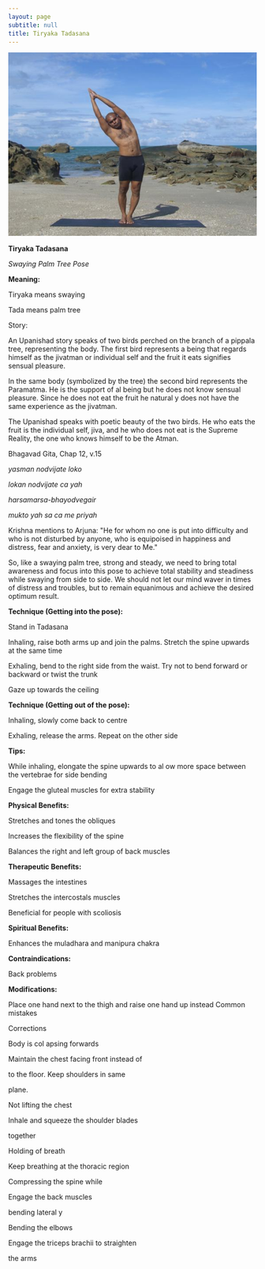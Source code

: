 ```yaml
---
layout: page
subtitle: null
title: Tiryaka Tadasana
---
```

  <p class="calibre1 text-center">
   <img class="calibre2" src="../../assets/img/index-102_2.jpg"/>
  </p>
  <p class="calibre1">
  </p>
  <p class="calibre1">
  </p>
  <p class="calibre1">
   <b class="calibre3">
    Tiryaka Tadasana
   </b>
  </p>
  <p class="calibre1">
  </p>
  <p class="calibre1">
   <b class="calibre3">
   </b>
  </p>
  <p class="calibre1">
   <i class="calibre4">
    Swaying Palm Tree Pose
   </i>
  </p>
  <p class="calibre1">
   <b class="calibre3">
    Meaning:
   </b>
  </p>
  <p class="calibre1">
   Tiryaka means swaying
  </p>
  <p class="calibre1">
   Tada means palm tree
  </p>
  <p class="calibre1">
  </p>
  <p class="calibre1">
  </p>
  <p class="calibre1">
  </p>
  <p class="calibre1">
  </p>
  <p class="calibre1">
   Story:
  </p>
  <p class="calibre1">
  </p>
  <p class="calibre1">
   An  Upanishad story  speaks  of  two  birds  perched  on  the  branch  of  a  pippala tree,  representing  the  body.  The  first  bird  represents  a  being  that  regards himself as the jivatman or individual self and the fruit it eats signifies sensual pleasure.
  </p>
  <p class="calibre1">
  </p>
  <p class="calibre1">
   In  the  same  body  (symbolized  by  the  tree)  the  second  bird  represents  the Paramatma.  He  is  the  support  of  al   being  but  he  does  not  know  sensual pleasure. Since he does not eat the fruit he natural y does not have the same experience as the jivatman.
  </p>
  <p class="calibre1">
  </p>
  <p class="calibre1">
   The Upanishad speaks with poetic beauty of the two birds. He who eats  the fruit is the individual self, jiva, and he who does not eat is the Supreme Reality, the one who knows himself to be the Atman.
  </p>
  <p class="calibre1">
  </p>
  <p class="calibre1">
  </p>
  <p class="calibre1">
   Bhagavad Gita, Chap 12, v.15
  </p>
  <p class="calibre1">
   <i class="calibre4">
    yasman nodvijate loko
   </i>
  </p>
  <p class="calibre1">
   <i class="calibre4">
    lokan nodvijate ca yah
   </i>
  </p>
  <p class="calibre1">
   <i class="calibre4">
    harsamarsa-bhayodvegair
   </i>
  </p>
  <p class="calibre1">
   <i class="calibre4">
    mukto yah sa ca me priyah
   </i>
  </p>
  <p class="calibre1">
  </p>
  <p class="calibre1">
   Krishna mentions to Arjuna: "He for whom no one is put into difficulty and who is not disturbed by anyone, who is equipoised in happiness and distress, fear and anxiety, is very dear to Me."
  </p>
  <p class="calibre1">
  </p>
  <p class="calibre1">
   <a id="p103">
   </a>
  </p>
  <p class="calibre1">
  </p>
  <p class="calibre1">
  </p>
  <p class="calibre1">
   So,  like  a  swaying  palm  tree,  strong  and  steady,  we  need  to  bring  total awareness  and  focus  into  this  pose  to  achieve  total  stability  and  steadiness while swaying from side to side.  We should not let our mind waver in times of distress and troubles, but to remain equanimous and achieve the desired optimum result.
  </p>
  <p class="calibre1">
  </p>
  <p class="calibre1">
   <b class="calibre3">
    Technique (Getting into the pose):
   </b>
  </p>
  <p class="calibre1">
   Stand in Tadasana
  </p>
  <p class="calibre1">
   Inhaling,  raise  both  arms  up  and  join  the  palms.  Stretch  the  spine upwards at the same time
  </p>
  <p class="calibre1">
   Exhaling, bend to the right side from the waist. Try not to bend forward or backward or twist the trunk
  </p>
  <p class="calibre1">
   Gaze up towards the ceiling
  </p>
  <p class="calibre1">
  </p>
  <p class="calibre1">
   <b class="calibre3">
    Technique (Getting out of the pose):
   </b>
  </p>
  <p class="calibre1">
   <b class="calibre3">
   </b>
  </p>
  <p class="calibre1">
   Inhaling, slowly come back to centre
  </p>
  <p class="calibre1">
   Exhaling, release the arms. Repeat on the other side
  </p>
  <p class="calibre1">
   <b class="calibre3">
   </b>
  </p>
  <p class="calibre1">
   <b class="calibre3">
    Tips:
   </b>
  </p>
  <p class="calibre1">
   While  inhaling,  elongate  the  spine  upwards  to  al ow  more  space between the vertebrae for side bending
  </p>
  <p class="calibre1">
   Engage the gluteal muscles for extra stability
  </p>
  <p class="calibre1">
   <b class="calibre3">
   </b>
  </p>
  <p class="calibre1">
   <b class="calibre3">
    Physical Benefits:
   </b>
  </p>
  <p class="calibre1">
   Stretches and tones the obliques
  </p>
  <p class="calibre1">
   Increases the flexibility of the spine
  </p>
  <p class="calibre1">
   Balances the right and left group of back muscles
  </p>
  <p class="calibre1">
  </p>
  <p class="calibre1">
   <b class="calibre3">
    Therapeutic
   </b>
   <b class="calibre3">
    Benefits:
   </b>
  </p>
  <p class="calibre1">
   Massages the intestines
  </p>
  <p class="calibre1">
   Stretches the intercostals muscles
  </p>
  <p class="calibre1">
   Beneficial for people with scoliosis
  </p>
  <p class="calibre1">
   <b class="calibre3">
   </b>
  </p>
  <p class="calibre1">
   <b class="calibre3">
    Spiritual Benefits:
   </b>
  </p>
  <p class="calibre1">
   Enhances the muladhara and manipura chakra
  </p>
  <p class="calibre1">
  </p>
  <p class="calibre1">
   <b class="calibre3">
    Contraindications:
   </b>
  </p>
  <p class="calibre1">
   Back problems
  </p>
  <p class="calibre1">
  </p>
  <p class="calibre1">
   <a id="p104">
   </a>
  </p>
  <p class="calibre1">
  </p>
  <p class="calibre1">
   <b class="calibre3">
    Modifications:
   </b>
  </p>
  <p class="calibre1">
   Place one hand next to the thigh and raise one hand up instead Common mistakes
  </p>
  <p class="calibre1">
   Corrections
  </p>
  <p class="calibre1">
   Body is col apsing forwards
  </p>
  <p class="calibre1">
   Maintain the chest facing front instead of
  </p>
  <p class="calibre1">
   to the floor. Keep shoulders in same
  </p>
  <p class="calibre1">
   plane.
  </p>
  <p class="calibre1">
   Not lifting the chest
  </p>
  <p class="calibre1">
   Inhale and squeeze the shoulder blades
  </p>
  <p class="calibre1">
  </p>
  <p class="calibre1">
   together
  </p>
  <p class="calibre1">
   Holding of breath
  </p>
  <p class="calibre1">
   Keep breathing at the thoracic region
  </p>
  <p class="calibre1">
   Compressing the spine while
  </p>
  <p class="calibre1">
   Engage the back muscles
  </p>
  <p class="calibre1">
   bending lateral y
  </p>
  <p class="calibre1">
   Bending the elbows
  </p>
  <p class="calibre1">
   Engage the triceps brachii to straighten
  </p>
  <p class="calibre1">
   the arms
  </p>
  <p class="calibre1">
  </p>
  <p class="calibre1">
  </p>
  <p class="calibre1">
  </p>
  <p class="calibre1">
   <b class="calibre3">
   </b>
  </p>
  <p class="calibre1">
  </p>
  <p class="calibre1">
   <a id="p105">
   </a>
  </p>
  <p class="calibre1">
  </p>
